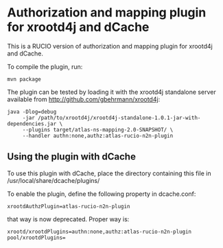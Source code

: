 Authorization and mapping plugin for xrootd4j and dCache
========================================================

This is a RUCIO version of authorization and mapping plugin 
for xrootd4j and dCache.

To compile the plugin, run:

    mvn package


The plugin can be tested by loading it with the xrootd4j standalone
server available from http://github.com/gbehrmann/xrootd4j:

    java -Dlog=debug 
         -jar /path/to/xrootd4j/xrootd4j-standalone-1.0.1-jar-with-dependencies.jar \
         --plugins target/atlas-ns-mapping-2.0-SNAPSHOT/ \
         --handler authn:none,authz:atlas-rucio-n2n-plugin

Using the plugin with dCache
----------------------------

To use this plugin with dCache, place the directory containing this
file in /usr/local/share/dcache/plugins/

To enable the plugin, define the following property in dcache.conf:

    xrootdAuthzPlugin=atlas-rucio-n2n-plugin 

that way is now deprecated. Proper way is:

    xrootd/xrootdPlugins=authn:none,authz:atlas-rucio-n2n-plugin
    pool/xrootdPlugins=

